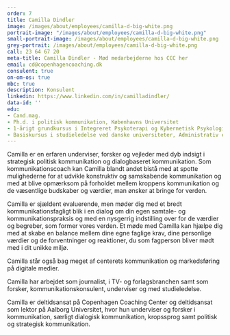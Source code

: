 ```yaml
---
order: 7
title: Camilla Dindler
image: /images/about/employees/camilla-d-big-white.png
portrait-image: "/images/about/employees/camilla-d-big-white.png"
small-portrait-image: /images/about/employees/camilla-d-big-white.png
grey-portrait: /images/about/employees/camilla-d-big-white.png
call: 23 64 67 20
meta-title: Camilla Dindler - Mød medarbejderne hos CCC her
email: cd@copenhagencoaching.dk
consulent: true
on-om-os: true
mbc: true
description: Konsulent
linkedin: https://www.linkedin.com/in/camilladindler/
data-id: ''
edu:
- Cand.mag.
- Ph.d. i politisk kommunikation, Københavns Universitet
- 1-årigt grundkursus i Integreret Psykoterapi og Kybernetisk Psykologi, Vedfeltinstituttet
- Basiskursus i studieledelse ved danske universiteter, Administrativ efteruddannelse for universitetsansatte (AEU)
---
```

Camilla er en erfaren underviser, forsker og vejleder med dyb indsigt i strategisk politisk kommunikation og dialogbaseret kommunikation. Som kommunikationscoach kan Camilla blandt andet bistå med at spotte mulighederne for at udvikle konstruktiv og samskabende kommunikation og med at blive opmærksom på forholdet mellem kroppens kommunikation og de væsentlige budskaber og værdier, man ønsker at bringe for verden.

Camilla er sjældent evaluerende, men møder dig med et bredt kommunikationsfagligt blik i en dialog om din egen samtale- og kommunikationspraksis og med en nysgerrig indstilling over for de værdier og begreber, som former vores verden. Et møde med Camilla kan hjælpe dig med at skabe en balance mellem dine egne faglige krav, dine personlige værdier og de forventninger og reaktioner, du som fagperson bliver mødt med i dit unikke miljø.

Camilla står også bag meget af centerets kommunikation og markedsføring på digitale medier.

Camilla har arbejdet som journalist, i TV- og forlagsbranchen samt som forsker, kommunikationskonsulent, underviser og med studieledelse.

Camilla er deltidsansat på Copenhagen Coaching Center og deltidsansat som lektor på Aalborg Universitet, hvor hun underviser og forsker i kommunikation, særligt dialogisk kommunikation, kropssprog samt politisk og strategisk kommunikation.